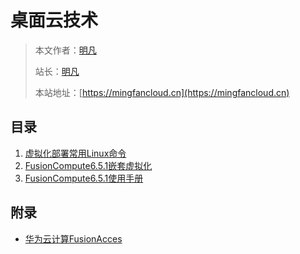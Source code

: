 # 桌面云技术



> 本文作者：[明凡]()
>
> 站长：[明凡]()
>
> 本站地址：[https://mingfancloud.cn](https://mingfancloud.cn)


## 目录

1. [虚拟化部署常用Linux命令](虚拟化部署常用Linux命令.md)
2. [FusionCompute6.5.1嵌套虚拟化](FusionCompute6.5.1嵌套虚拟化.md)
3. [FusionCompute6.5.1使用手册](FusionCompute6.5.1使用手册.md)

## 附录

- [华为云计算FusionAcces](华为云计算FusionAcces.md)



